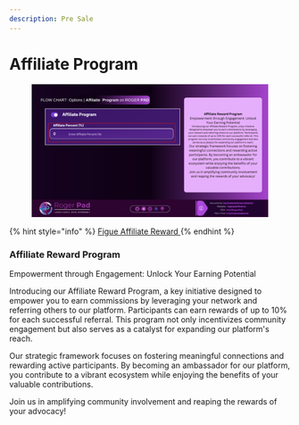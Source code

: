 ```yaml
---
description: Pre Sale
---
```


# Affiliate Program

<figure><img src="../../../.gitbook/assets/Affilaite.png" alt=""><figcaption></figcaption></figure>



{% hint style="info" %}
[Figue Affiliate Reward ](https://docs.rogerpad.finance/devleopers-corner/sales-options/affiliate-program/affiliate-rewards-explained)
{% endhint %}

### Affiliate Reward Program

Empowerment through Engagement: Unlock Your Earning Potential

Introducing our Affiliate Reward Program, a key initiative designed to empower you to earn commissions by leveraging your network and referring others to our platform. Participants can earn rewards of up to 10% for each successful referral. This program not only incentivizes community engagement but also serves as a catalyst for expanding our platform's reach.

Our strategic framework focuses on fostering meaningful connections and rewarding active participants. By becoming an ambassador for our platform, you contribute to a vibrant ecosystem while enjoying the benefits of your valuable contributions.

Join us in amplifying community involvement and reaping the rewards of your advocacy!
